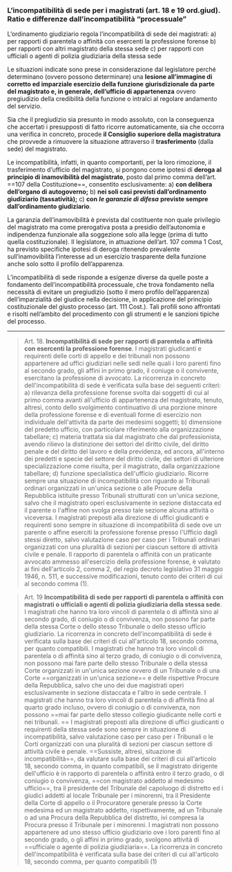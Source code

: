 ### **L’incompatibilità di sede per i magistrati (art. 18 e 19 ord.giud). Ratio e differenze dall’incompatibilità** **“processuale”**

L’ordinamento giudiziario regola l’incompatibilità di sede dei magistrati: 
a) per rapporti di parentela o affinità con esercenti la professione forense
b) per rapporti con altri magistrato della stessa sede 
c) per rapporti con ufficiali o agenti di polizia giudiziaria della stessa sede

Le situazioni indicate sono prese in considerazione dal legislatore perché determinano (ovvero possono determinare) una **lesione all’immagine di corretto ed imparziale esercizio della funzione** **giurisdizionale da parte del magistrato e, in generale, dell’ufficio di appartenenza** ovvero pregiudizio della credibilità della funzione o intralci al regolare andamento del servizio.

Sia che il pregiudizio sia presunto in modo assoluto, con la conseguenza che accertati i presupposti di fatto ricorre automaticamente, sia che occorra una verifica in concreto, procede **il Consiglio** **superiore della magistratura** che provvede a rimuovere la situazione attraverso il **trasferimento** (dalla sede) del magistrato.

Le incompatibilità, infatti, in quanto comportanti, per la loro rimozione, il trasferimento d’ufficio del magistrato, si pongono come ipotesi di **deroga al principio di inamovibilità del magistrato**, posto dal primo comma dell’art. ==107 della Costituzione==, consentito esclusivamente:
a) **con delibera dell’organo di autogoverno;**
b) **nei soli casi previsti dall’ordinamento giudiziario (tassatività);**
c) **con** **_le garanzie di difesa_** **previste sempre dall’ordinamento giudiziario**.

La garanzia dell’inamovibilità è prevista dal costituente non quale privilegio del magistrato ma
come prerogativa posta a presidio dell’autonomia e indipendenza funzionale alla soggezione solo alla legge (prima di tutto quella costituzionale). Il legislatore, in attuazione dell’art. 107 comma 1 Cost, ha previsto specifiche ipotesi di deroga ritenendo prevalente sull’inamovibilità l’interesse ad un esercizio trasparente della funzione anche solo sotto il profilo dell’apparenza.

L’incompatibilità di sede risponde a esigenze diverse da quelle poste a fondamento dell’incompatibilità processuale, che trova fondamento nella necessità di evitare un pregiudizio (sotto il mero profilo dell’apparenza) dell’imparzialità del giudice nella decisione, in applicazione del principio costituzionale del giusto processo (art. 111 Cost.). Tali profili sono affrontati e risolti nell’ambito del procedimento con gli strumenti e le sanzioni tipiche del processo.

---
>Art. 18. **Incompatibilità di sede per rapporti di parentela o affinità con esercenti la professione forense**.
>I magistrati giudicanti e requirenti delle corti di appello e dei tribunali non possono appartenere ad uffici giudiziari nelle sedi nelle quali i loro parenti fino al secondo grado, gli affini in primo grado, il coniuge o il convivente, esercitano la professione di avvocato. 
>La ricorrenza in concreto dell'incompatibilità di sede è verificata sulla base dei seguenti criteri: 
>a) rilevanza della professione forense svolta dai soggetti di cui al primo comma avanti all'ufficio di appartenenza del magistrato, tenuto, altresì, conto dello svolgimento continuativo di una porzione minore della professione forense e di eventuali forme di esercizio non individuale dell'attività da parte dei medesimi soggetti; 
>b) dimensione del predetto ufficio, con particolare riferimento alla organizzazione tabellare; 
>c) materia trattata sia dal magistrato che dal professionista, avendo rilievo la distinzione dei settori del diritto civile, del diritto penale e del diritto del lavoro e della previdenza, ed ancora, all'interno dei predetti e specie del settore del diritto civile, dei settori di ulteriore specializzazione come risulta, per il magistrato, dalla organizzazione tabellare; 
>d) funzione specialistica dell'ufficio giudiziario.
>Ricorre sempre una situazione di incompatibilità con riguardo ai Tribunali ordinari organizzati in un'unica sezione o alle Procure della Repubblica istituite presso Tribunali strutturati con un'unica sezione, salvo che il magistrato operi esclusivamente in sezione distaccata ed il parente o l'affine non svolga presso tale sezione alcuna attività o viceversa. 
>I magistrati preposti alla direzione di uffici giudicanti e requirenti sono sempre in situazione di incompatibilità di sede ove un parente o affine eserciti la professione forense presso l'Ufficio dagli stessi diretto, salvo valutazione caso per caso per i Tribunali ordinari organizzati con una pluralità di sezioni per ciascun settore di attività civile e penale.
>Il rapporto di parentela o affinità con un praticante avvocato ammesso all'esercizio della professione forense, è valutato ai fini dell'articolo 2, comma 2, del regio decreto legislativo 31 maggio 1946, n. 511, e successive modificazioni, tenuto conto dei criteri di cui al secondo comma (1).


> Art. 19 **Incompatibilità di sede per rapporti di parentela o affinità con magistrati o ufficiali o agenti di polizia giudiziaria della stessa sede**. 
> I magistrati che hanno tra loro vincoli di parentela o di affinità sino al secondo grado, di coniugio o di convivenza, non possono far parte della stessa Corte o dello stesso Tribunale o dello stesso ufficio giudiziario. La ricorrenza in concreto dell'incompatibilità di sede è verificata sulla base dei criteri di cui all'articolo 18, secondo comma, per quanto compatibili. I magistrati che hanno tra loro vincoli di parentela o di affinità sino al terzo grado, di coniugio o di convivenza, non possono mai fare parte dello stesso Tribunale o della stessa Corte organizzati in un'unica sezione ovvero di un Tribunale o di una Corte ==organizzati in un'unica sezione== e delle rispettive Procure della Repubblica, salvo che uno dei due magistrati operi esclusivamente in sezione distaccata e l'altro in sede centrale. 
> I magistrati che hanno tra loro vincoli di parentela o di affinità fino al quarto grado incluso, ovvero di coniugio o di convivenza, non possono ==mai far parte dello stesso collegio giudicante nelle corti e nei tribunali.  ==
> I magistrati preposti alla direzione di uffici giudicanti o requirenti della stessa sede sono sempre in situazione di incompatibilità, salvo valutazione caso per caso per i Tribunali o le Corti organizzati con una pluralità di sezioni per ciascun settore di attività civile e penale. ==Sussiste, altresì, situazione di incompatibilità==, da valutare sulla base dei criteri di cui all'articolo 18, secondo comma, in quanto compatibili, se il magistrato dirigente dell'ufficio è in rapporto di parentela o affinità entro il terzo grado, o di coniugio o convivenza, ==con magistrato addetto al medesimo ufficio==, tra il presidente del Tribunale del capoluogo di distretto ed i giudici addetti al locale Tribunale per i minorenni, tra il Presidente della Corte di appello o il Procuratore generale presso la Corte medesima ed un magistrato addetto, rispettivamente, ad un Tribunale o ad una Procura della Repubblica del distretto, ivi compresa la Procura presso il Tribunale per i minorenni. I magistrati non possono appartenere ad uno stesso ufficio giudiziario ove i loro parenti fino al secondo grado, o gli affini in primo grado, svolgono attività di ==ufficiale o agente di polizia giudiziaria==. La ricorrenza in concreto dell'incompatibilità è verificata sulla base dei criteri di cui all'articolo 18, secondo comma, per quanto compatibili (1)